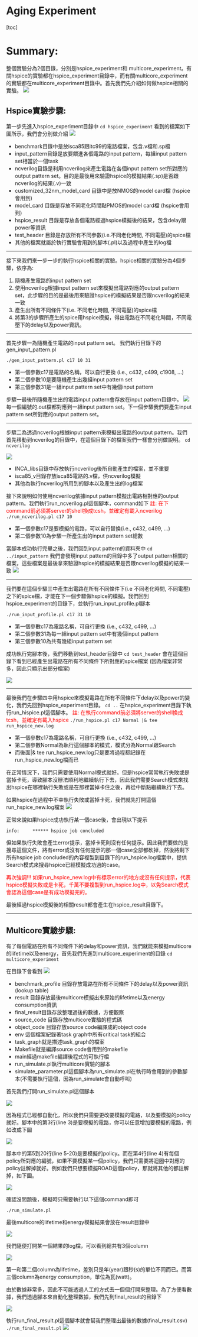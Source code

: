 # Aging Experiment
[toc]
# Summary:
整個實驗分為2個目錄，分別是hspice_experiment和 multicore_experiment。有關hspice的實驗都在hspice_experiment目錄中，而有關multicore_experiment的實驗都在multicore_experiment目錄中。首先我們先介紹如何做hspice相關的實驗。
![](https://i.imgur.com/DLsCScj.png)

## Hspice實驗步驟:
第一步先進入hspice_experiment目錄中
``
cd hspice_experiment
``
看到的檔案如下圖所示，我們會分別做介紹
![](https://i.imgur.com/FkmRV2e.png)
- benchmark目錄中是放isca85跟itc99的電路檔案，包含.v檔和.sp檔
- input_pattern目錄是放要餵進各個電路的input pattern，每組input pattern set相當於一個task
- ncverilog目錄是利用ncverilog來產生電路在各個input pattern set所對應的output pattern set。目的是最後用來驗證hspice的模擬結果(.sp)是否跟ncverilog的結果(.v)一致
- customized_32nm_model_card 目錄中是放NMOS的model card檔 (hspice會用到)
- model_card 目錄是存放不同老化時間點PMOS的model card檔 (hspice會用到)
- hspice_result 目錄是存放各個電路經過hspice模擬後的結果，包含delay跟power等資訊
- test_header 目錄是存放所有不同參數(i.e.不同老化時間, 不同電壓)的spice檔
- 其他的檔案就屬於執行實驗會用到的腳本(.pl)以及過程中產生的log檔
---
接下來我們來一步一步的執行hspice相關的實驗。hspice相關的實驗分為4個步驟，依序為:

1. 隨機產生電路的input pattern set
2. 使用ncverilog根據input pattern set來模擬出電路對應的output pattern set，此步驟的目的是最後用來驗證hspice的模擬結果是否跟ncverilog的結果一致
3. 產生出所有不同條件下(i.e. 不同老化時間, 不同電壓)的spice檔
4. 將第3的步驟所產生的spice用hspice模擬，得出電路在不同老化時間，不同電壓下的delay以及power資訊。

---
首先步驟一為隨機產生電路的input pattern set。
我們執行目錄下的gen_input_pattern.pl

``
./gen_input_pattern.pl c17 10 31
``

- 第一個參數c17是電路的名稱，可以自行更換 (i.e., c432, c499, c1908, ...)
- 第二個參數10是要隨機產生出幾組input pattern set
- 第三個參數31是一組input pattern set中有幾個input pattern

步驟一最後所隨機產生出的電路input pattern會存放在input pattern目錄中。
![](https://i.imgur.com/qzZrlnX.png)
每一個編號的.out檔都對應到一組input pattern set。下一個步驟我們要產生input pattern set所對應的output pattern set。

---

步驟二為透過ncverilog根據input pattern來模擬出電路的output pattern。我們首先移動到ncverilog的目錄中，在這個目錄下的檔案我們一樣會分別做說明。
``
cd ncverilog
``

![](https://i.imgur.com/wPUGqi1.png)

- INCA_libs目錄中存放執行ncverilog後所自動產生的檔案，並不重要
- isca85_v目錄存放isca85電路的.v檔，供ncverilog模擬
- 其他為執行ncverilog所用到的腳本以及產生出的log檔案

接下來說明如何使用ncverilog依據input pattern模擬出電路相對應的output pattern。我們執行run_ncverilog.pl這個腳本，command如下
<font color=red>註: 在下command前必須將server的shell換成tcsh，並確定有載入ncverilog</font>
``
./run_ncverilog.pl c17 10
``

- 第一個參數c17是要模擬的電路，可以自行替換(i.e., c432, c499, ...)
- 第二個參數10為步驟一所產生出的input pattern set總數

當腳本成功執行完畢之後，我們回到input pattern的資料夾中
``
cd ../input_pattern
``
我們會發現input pattern的目錄中多了output pattern相關的檔案，這些檔案是最後拿來驗證hspice的模擬結果是否跟ncverilog模擬的結果一致
![](https://i.imgur.com/VNkxIwR.png)

---

我們要在這個步驟三中產生出電路在所有不同條件下(i.e 不同老化時間, 不同電壓)之下的spice檔，才能在下一個步驟做hspice的模擬。我們回到hspice_experiment的目錄下，並執行run_input_profile.pl腳本

``
./run_input_profile.pl c17 31 10
``

- 第一個參數c17為電路名稱，可自行更換 (i.e., c432, c499, ...)
- 第二個參數31為每一組input pattern set中有幾個input pattern
- 第三個參數10為共有幾組input pattern set

成功執行完腳本後，我們移動到test_header目錄中
``
cd test_header
``
會在這個目錄下看到已經產生出電路在所有不同條件下所對應的spice檔案 (因為檔案非常多，因此只顯示出部分檔案)

![](https://i.imgur.com/Zq11JKP.png)

---

最後我們在步驟四中用hspice來模擬電路在所有不同條件下delay以及power的變化，我們先回到hspice_experiment目錄。
``
cd ..
``
在hspice_experiment目錄下執行run_hispice.pl這個腳本。
<font color=red>註: 在執行command前必須將server的shell換成tcsh，並確定有載入hspice</font>
``
./run_hspice.pl c17 Normal |& tee run_hspice_new.log
``

- 第一個參數c17為電路名稱，可自行更換 (i.e., c432, c499, ...)
- 第二個參數Normal為執行這個腳本的模式，模式分為Normal跟Search
- 而後面|& tee run_hspice_new.log只是要將過程都記錄在run_hspice_new.log檔而已

在正常情況下，我們只需要使用Normal模式就好。但是hspice常常執行失敗或是當掉卡死，導致腳本沒辦法順利地繼續執行下去，因此我們需要Search模式來找出hspice在哪裡執行失敗或是在那裡當掉卡住之後，再從中斷點繼續執行下去。

如果hspice在過程中不幸執行失敗或當掉卡死，我們就先打開這個run_hspice_new.log檔案
![](https://i.imgur.com/6ptATab.png)

正常來說如果hspice成功執行某一個case後，會出現以下提示

``
info:     ****** hspice job concluded
``

但如果執行失敗會產生error提示，當掉卡死則沒有任何提示。因此我們要做的是搜尋這個文件，將有error或沒有任何提示的那一個case全部都砍掉，然後將剩下所有hspice job concluded的內容複製到目錄下的run_hspice.log檔案中，提供Search模式來搜尋hspice已經模擬成功過的case。

<font color=red>再次強調!!! 如果run_hspice_new.log中有標示error的地方或沒有任何提示，代表hspice模擬失敗或是卡死，千萬不要複製到run_hspice.log中，以免Search模式會認為這個case是有成功模擬完的。</font>

最後經過hspice模擬後的相關result都會產生在hspice_result目錄下。

---

## Multicore實驗步驟:

有了每個電路在所有不同條件下的delay和power資訊，我們就能來模擬multicore的lifetime以及energy，首先我們先進到multicore_experiment的目錄
``
cd multicore_experiment
``

在目錄下會看到
![](https://i.imgur.com/TRbpkpp.png)

- benchmark_profile 目錄存放電路在所有不同條件下的delay以及power資訊 (lookup table)
- result 目錄存放最後multicore模擬出來原始的lifetime以及energy consumption資訊
- final_result目錄存放整理過後的數據，方便觀察
- source_code 目錄存放multicore實驗的程式碼
- object_code 目錄存放source code編譯成的object code
- env 這個檔案紀錄著task graph中所有critical task的組合
- task_graph就是描述task_graph的檔案
- Makefile就是編譯source code會用到的makefile
- main經過makefile編譯後程式的可執行檔
- run_simulate.pl執行multicore實驗的腳本
- simulate_parameter.pl這個腳本為run_simulate.pl在執行時會用到的參數腳本(不需要執行這個，因為run_simulate會自動呼叫)

首先我們打開run_simulate.pl這個腳本

![](https://i.imgur.com/lnStNDH.png)

因為程式已經都自動化，所以我們只需要更改要模擬的電路，以及要模擬的policy就好。腳本中的第3行(line 3)是要模擬的電路，你可以任意增加要模擬的電路，例如改成下圖

![](https://i.imgur.com/cRF4dMu.png)

腳本中的第5到20行(line 5-20)是要模擬的policy。而在第4行(line 4)有每個policy所對應的編號，如果不要模擬某一個policy，我們只需要將迴圈中對應的policy註解掉就好。例如我們只想要模擬ROAD這個policy，那就將其他的都註解掉，如下圖。

![](https://i.imgur.com/ldZTjMw.png)

確認沒問題後，模擬時只需要執行以下這個command即可

``
./run_simulate.pl
``

最後multicore的lifetime和energy模擬結果會放在result目錄中

![](https://i.imgur.com/opABTP2.png)

我們隨便打開某一個結果的log檔，可以看到總共有3個column

![](https://i.imgur.com/l1IemC9.png)

第一和第二個column為lifetime，差別只是年(year)跟秒(s)的單位不同而已。而第三個column為energy consumption，單位為瓦(watt)。

由於數據非常多，因此不可能透過人工的方式去一個個打開來整理。為了方便看數據，我們透過腳本來自動化整理數據，我們先到final_result的目錄下

![](https://i.imgur.com/kIoWiKb.png)

執行run_final_result.pl這個腳本就會幫我們整理出最後的數據(final_result.csv)
``
./run_final_result.pl
``
![](https://i.imgur.com/ImvKUX6.png)

